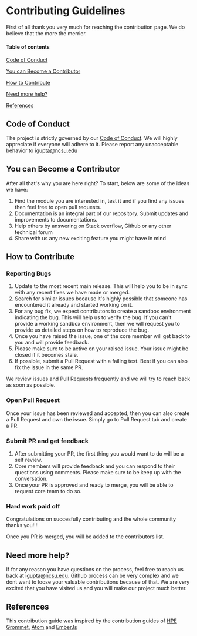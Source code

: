 # Contributing Guidelines

First of all thank you very much for reaching the contribution page. We do believe that the more the merrier.

#### Table of contents
[Code of Conduct](#code-of-conduct)

[You can Become a Contributor](#you-can-become-a-contributor)

[How to Contribute](#how-to-contribute)

[Need more help?](#need-more-help)

[References](#references)

## Code of Conduct
The project is strictly governed by our [Code of Conduct](CODE_OF_CONDUCT.md). We will highly appreciate if everyone will adhere to it. 
Please report any unacceptable behavior to [igupta@ncsu.edu](mailto:igupta@ncsu.edu)

## You can Become a Contributor
After all that's why you are here right? To start, below are some of the ideas we have:

1. Find the module you are interested in, test it and if you find any issues then feel free to open pull requests.
2. Documentation is an integral part of our repository. Submit updates and improvements to documentations.
3. Help others by answering on Stack overflow, Github or any other technical forum
4. Share with us any new exciting feature you might have in mind 

## How to Contribute

### Reporting Bugs

1. Update to the most recent main release. This will help you to be in sync with any recent fixes we have made or merged.
2. Search for similar issues because it's highly possible that someone has encountered it already and started working on it.
3. For any bug fix, we expect contributors to create a sandbox environment indicating the bug. This will help us to verify the bug. If you can't provide a working sandbox environment, then we will request you to provide us detailed steps on how to reproduce the bug.
4. Once you have raised the issue, one of the core member will get back to you and will provide feedback.
5. Please make sure to be active on your raised issue. Your issue might be closed if it becomes stale.
6. If possible, submit a Pull Request with a failing test. Best if you can also fix the issue in the same PR.

We review issues and Pull Requests frequently and we will try to reach back as soon as possible.

### Open Pull Request

Once your issue has been reviewed and accepted, then you can also create a Pull Request and own the issue. Simply go to Pull Request tab and create a PR.

### Submit PR and get feedback

1. After submitting your PR, the first thing you would want to do will be a self review.
2. Core members will provide feedback and you can respond to their questions using comments. Please make sure to be keep up with the conversation.
3. Once your PR is approved and ready to merge, you will be able to request core team to do so.

### Hard work paid off

Congratulations on succesfully contributing and the whole community thanks you!!!!

Once you PR is merged, you will be added to the contributors list.


## Need more help?

If for any reason you have questions on the process, feel free to reach us back at [igupta@ncsu.edu](mailto:igupta@ncsu.edu). Github process can be very complex and we dont want to loose your valuable contributions because of that. We are very excited that you have visited us and you will make our project much better.

## References

This contribution guide was inspired by the contribution guides of [HPE Grommet], [Atom] and [EmberJs]

[HPE Grommet]:https://github.com/grommet/grommet
[Atom]:https://github.com/atom/atom
[EmberJs]:https://github.com/emberjs/ember.js
